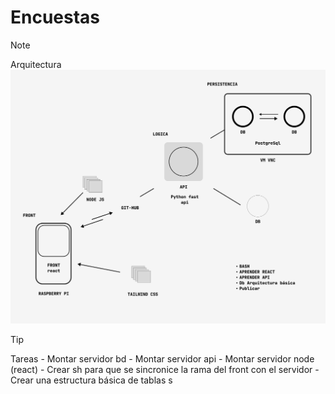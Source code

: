 #   Encuestas
> [!NOTE]  
> Arquitectura
![alt text](image.png)

> [!TIP]
> Tareas
    - Montar servidor bd
    - Montar servidor api
    - Montar servidor node (react)
    - Crear sh para que se sincronice la rama del front con el servidor
    -   Crear una estructura básica de tablas
s